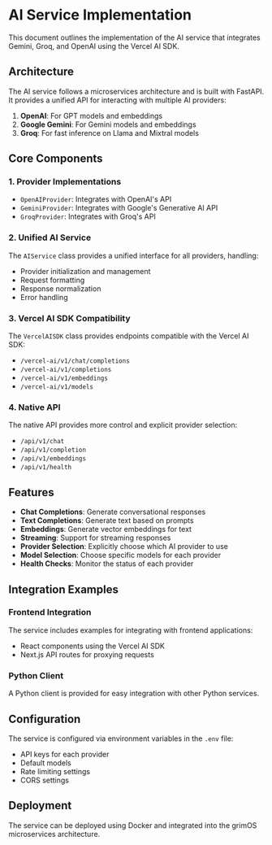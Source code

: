# AI Service Implementation

This document outlines the implementation of the AI service that integrates Gemini, Groq, and OpenAI using the Vercel AI SDK.

## Architecture

The AI service follows a microservices architecture and is built with FastAPI. It provides a unified API for interacting with multiple AI providers:

1. **OpenAI**: For GPT models and embeddings
2. **Google Gemini**: For Gemini models and embeddings
3. **Groq**: For fast inference on Llama and Mixtral models

## Core Components

### 1. Provider Implementations

- `OpenAIProvider`: Integrates with OpenAI's API
- `GeminiProvider`: Integrates with Google's Generative AI API
- `GroqProvider`: Integrates with Groq's API

### 2. Unified AI Service

The `AIService` class provides a unified interface for all providers, handling:
- Provider initialization and management
- Request formatting
- Response normalization
- Error handling

### 3. Vercel AI SDK Compatibility

The `VercelAISDK` class provides endpoints compatible with the Vercel AI SDK:
- `/vercel-ai/v1/chat/completions`
- `/vercel-ai/v1/completions`
- `/vercel-ai/v1/embeddings`
- `/vercel-ai/v1/models`

### 4. Native API

The native API provides more control and explicit provider selection:
- `/api/v1/chat`
- `/api/v1/completion`
- `/api/v1/embeddings`
- `/api/v1/health`

## Features

- **Chat Completions**: Generate conversational responses
- **Text Completions**: Generate text based on prompts
- **Embeddings**: Generate vector embeddings for text
- **Streaming**: Support for streaming responses
- **Provider Selection**: Explicitly choose which AI provider to use
- **Model Selection**: Choose specific models for each provider
- **Health Checks**: Monitor the status of each provider

## Integration Examples

### Frontend Integration

The service includes examples for integrating with frontend applications:
- React components using the Vercel AI SDK
- Next.js API routes for proxying requests

### Python Client

A Python client is provided for easy integration with other Python services.

## Configuration

The service is configured via environment variables in the `.env` file:
- API keys for each provider
- Default models
- Rate limiting settings
- CORS settings

## Deployment

The service can be deployed using Docker and integrated into the grimOS microservices architecture.
